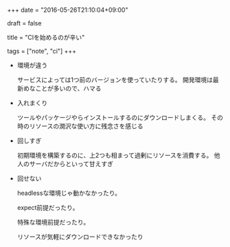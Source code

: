 +++
date = "2016-05-26T21:10:04+09:00"

draft = false

title = "CIを始めるのが辛い"

tags = ["note", "ci"]
+++

- 環境が違う

    サービスによっては1つ前のバージョンを使っていたりする。
    開発環境は最新めなことが多いので、ハマる

- 入れまくり

    ツールやパッケージやらインストールするのにダウンロードしまくる。
    その時のリソースの潤沢な使い方に残念さを感じる

- 回しすぎ

    初期環境を構築するのに、上2つも相まって過剰にリソースを消費する。
    他人のサーバだからといって甘えすぎ

- 回せない

    headlessな環境じゃ動かなかったり。

    expect前提だったり。

    特殊な環境前提だったり。

    リソースが気軽にダウンロードできなかったり
